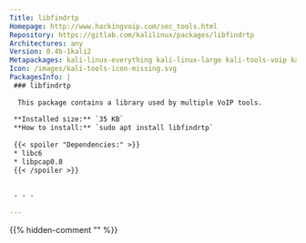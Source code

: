 ```yaml
---
Title: libfindrtp
Homepage: http://www.hackingvoip.com/sec_tools.html
Repository: https://gitlab.com/kalilinux/packages/libfindrtp
Architectures: any
Version: 0.4b-1kali2
Metapackages: kali-linux-everything kali-linux-large kali-tools-voip kali-tools-vulnerability 
Icon: /images/kali-tools-icon-missing.svg
PackagesInfo: |
 ### libfindrtp
 
  This package contains a library used by multiple VoIP tools.
 
 **Installed size:** `35 KB`  
 **How to install:** `sudo apt install libfindrtp`  
 
 {{< spoiler "Dependencies:" >}}
 * libc6 
 * libpcap0.8 
 {{< /spoiler >}}
 
 
 - - -
 
---
```

{{% hidden-comment "<!--Do not edit anything above this line-->" %}}
